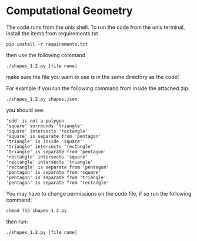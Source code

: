 Computational Geometry
======================

The code runs from the unix shell.  To run the code from the unix terminal,
install the items from requirements.txt

```
pip install -r requirements.txt
```

then use the following command 

```
./shapes_1.2.py [file name]
```

make sure the file you want to use is in the same directory as the code!

For example if you run the following command from inside the attached zip: 

```
./shapes_1.2.py shapes.json
```

you should see:

```
'odd' is not a polygon
'square' surrounds 'triangle'
'square' intersects 'rectangle'
'square' is separate from 'pentagon'
'triangle' is inside 'square'
'triangle' intersects 'rectangle'
'triangle' is separate from 'pentagon'
'rectangle' intersects 'square'
'rectangle' intersects 'triangle'
'rectangle' is separate from 'pentagon'
'pentagon' is separate from 'square'
'pentagon' is separate from 'triangle'
'pentagon' is separate from 'rectangle'
```


You may have to change permissions on the code file, if so run the following command:

```
chmod 755 shapes_1.2.py
```

then run:

```
./shapes_1.2.py [file name]
```